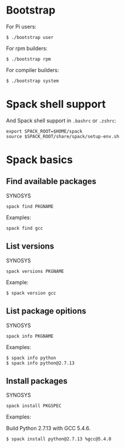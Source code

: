 Bootstrap
=======

For Pi users:

	$ ./bootstrap user

For rpm builders:

	$ ./bootstrap rpm

For compiler builders:

	$ ./bootstrap system

Spack shell support
======

And Spack shell support in `.bashrc` or `.zshrc`:

	export SPACK_ROOT=$HOME/spack
	source $SPACK_ROOT/share/spack/setup-env.sh

Spack basics
=======

Find available packages
------

SYNOSYS
	
	spack find PKGNAME 

Examples:

	spack find gcc	

List versions
------

SYNOSYS

	spack versions PKGNAME

Example:

	$ spack version gcc

List package opitions
------

SYNOSYS

	spack info PKGNAME	

Examples:

	$ spack info python
	$ spack info python@2.7.13 

Install packages
------

SYNOSYS

	spack install PKGSPEC

Examples:

Build Python 2.7.13 with GCC 5.4.6.
	
	$ spack install python@2.7.13 %gcc@5.4.0
